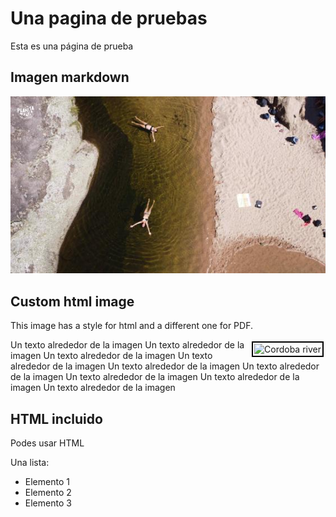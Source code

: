 # Una pagina de pruebas

Esta es una página de prueba

## Imagen markdown

![test image](img/cordoba-rio.jpg)

## Custom html image

This image has a style for html and a different one for PDF.  

<img class="cordoba-river-imag"
    src="../img/cordoba-rio.jpg" alt="Cordoba river"
    title="Cordoba river"
    style="float: right; max-width: 150px; padding: 2px; margin: 3px; border: 2px solid black"/> 

Un texto alrededor de la imagen Un texto alrededor de la imagen Un texto alrededor de la imagen 
Un texto alrededor de la imagen Un texto alrededor de la imagen Un texto alrededor de la imagen 
Un texto alrededor de la imagen Un texto alrededor de la imagen Un texto alrededor de la imagen 

## HTML incluido

Podes usar HTML

Una lista:

<ul>
    <li>Elemento 1</li>
    <li>Elemento 2</li>
    <li>Elemento 3</li>
</ul>

